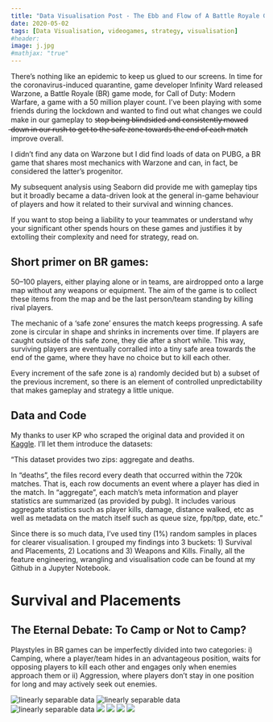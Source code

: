 ```yaml
---
title: "Data Visualisation Post - The Ebb and Flow of A Battle Royale Game: A Visual Guide"
date: 2020-05-02
tags: [Data Visualisation, videogames, strategy, visualisation]
#header:
image: j.jpg
#mathjax: "true"
---
```


There’s nothing like an epidemic to keep us glued to our screens. In time for the coronavirus-induced quarantine, game developer Infinity Ward released Warzone, a Battle Royale (BR) game mode, for Call of Duty: Modern Warfare, a game with a 50 million player count. I’ve been playing with some friends during the lockdown and wanted to find out what changes we could make in our gameplay to s̶t̶o̶p̶ ̶b̶e̶i̶n̶g̶ ̶b̶l̶i̶n̶d̶s̶i̶d̶e̶d̶ ̶a̶n̶d̶ ̶c̶o̶n̶s̶i̶s̶t̶e̶n̶t̶l̶y̶ ̶m̶o̶w̶e̶d̶ ̶d̶o̶w̶n̶ ̶i̶n̶ ̶o̶u̶r̶ ̶r̶u̶s̶h̶ ̶t̶o̶ ̶g̶e̶t̶ ̶t̶o̶ ̶t̶h̶e̶ ̶s̶a̶f̶e̶ ̶z̶o̶n̶e̶ ̶t̶o̶w̶a̶r̶d̶s̶ ̶t̶h̶e̶ ̶e̶n̶d̶ ̶o̶f̶ ̶e̶a̶c̶h̶ ̶m̶a̶t̶c̶h̶ improve overall.

I didn’t find any data on Warzone but I did find loads of data on PUBG, a BR game that shares most mechanics with Warzone and can, in fact, be considered the latter’s progenitor.

My subsequent analysis using Seaborn did provide me with gameplay tips but it broadly became a data-driven look at the general in-game behaviour of players and how it related to their survival and winning chances.

If you want to stop being a liability to your teammates or understand why your significant other spends hours on these games and justifies it by extolling their complexity and need for strategy, read on.

## Short primer on BR games:

50–100 players, either playing alone or in teams, are airdropped onto a large map without any weapons or equipment. The aim of the game is to collect these items from the map and be the last person/team standing by killing rival players.

The mechanic of a ‘safe zone’ ensures the match keeps progressing. A safe zone is circular in shape and shrinks in increments over time. If players are caught outside of this safe zone, they die after a short while. This way, surviving players are eventually corralled into a tiny safe area towards the end of the game, where they have no choice but to kill each other.

Every increment of the safe zone is a) randomly decided but b) a subset of the previous increment, so there is an element of controlled unpredictability that makes gameplay and strategy a little unique.

## Data and Code

My thanks to user KP who scraped the original data and provided it on [Kaggle](https://www.kaggle.com/skihikingkevin/pubg-match-deaths#erangel.jpg). I’ll let them introduce the datasets:

“This dataset provides two zips: aggregate and deaths.

In “deaths”, the files record every death that occurred within the 720k matches. That is, each row documents an event where a player has died in the match.
In “aggregate”, each match’s meta information and player statistics are summarized (as provided by pubg). It includes various aggregate statistics such as player kills, damage, distance walked, etc as well as metadata on the match itself such as queue size, fpp/tpp, date, etc.”

Since there is so much data, I’ve used tiny (1%) random samples in places for clearer visualisation. I grouped my findings into 3 buckets: 1) Survival and Placements, 2) Locations and 3) Weapons and Kills. Finally, all the feature engineering, wrangling and visualisation code can be found at my Github in a Jupyter Notebook.

# Survival and Placements

## The Eternal Debate: To Camp or Not to Camp?

Playstyles in BR games can be imperfectly divided into two categories: i) Camping, where a player/team hides in an advantageous position, waits for opposing players to kill each other and engages only when enemies approach them or ii) Aggression, where players don’t stay in one position for long and may actively seek out enemies.

<img src="{{ site.url }}{{ site.baseurl }}//img/dd.jpg" alt="linearly separable data">

<img src="{{ site.url }}{{ site.baseurl }}//assets/img/dd.jpg" alt="linearly separable data">

<img src="{{ site.url }}{{ site.baseurl }}/assets/img/dd.jpg" alt="linearly separable data">

<img src="{{site.url}}//img/dd.jpg">

<img src="{{site.url}}//assets/img/dd.jpg">

<img src="{{site.url}}/assets/img/dd.jpg">

<img src="/img/dd.jpg">
